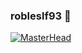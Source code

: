### robleslf93 👋

<!--
**robleslf/robleslf** is a ✨ _special_ ✨ repository because its `README.md` (this file) appears on your GitHub profile.

Here are some ideas to get you started:

- 🔭 I’m currently working on ...
- 🌱 I’m currently learning ...
- 👯 I’m looking to collaborate on ...
- 🤔 I’m looking for help with ...
- 💬 Ask me about ...
- 📫 How to reach me: ...
- 😄 Pronouns: ...
- ⚡ Fun fact: ...
-->

[![MasterHead](https://media.cnn.com/api/v1/images/stellar/prod/191219104528-cristiano-ronaldo-header.jpg?q=x_3,y_106,h_1416,w_2517,c_crop/h_720,w_1280/f_webp)](https://github.com/robleslf)
